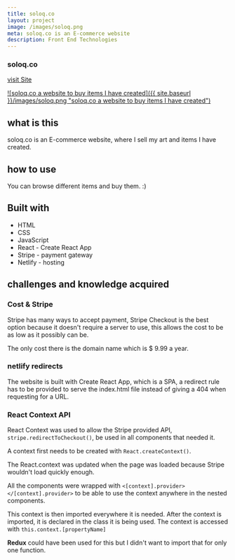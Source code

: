 ```yaml
---
title: soloq.co
layout: project
image: /images/soloq.png
meta: soloq.co is an E-commerce website
description: Front End Technologies
---
```




### soloq.co

<p class="project__intro">
 <a href="https://soloq.co/">visit Site</a>
</p>

<a href="https://soloq.co/">
   ![soloq.co a website to buy items I have created]({{ site.baseurl }}/images/soloq.png "soloq.co a website to buy items I have created")
</a>


## what is this

soloq.co is an E-commerce website, where I sell my art and items I have created.

## how to use

You can browse different items and buy them. :)


## Built with

* HTML
* CSS
* JavaScript 
* React - Create React App
* Stripe - payment gateway
* Netlify - hosting

## challenges and knowledge acquired

### Cost & Stripe

Stripe has many ways to accept payment, Stripe Checkout is the best option because it doesn't require a server to use, this allows the cost to be as low as it possibly can be.

The only cost there is the domain name which is $ 9.99 a year.

### netlify redirects

The website is built with Create React App, which is a SPA, a redirect rule has to be provided to serve the index.html file instead of giving a 404 when requesting for a URL.

### React Context API

React Context was used to allow the Stripe provided API, `stripe.redirectToCheckout()`, be used in all components that needed it.

A context first needs to be created with `React.createContext()`. 

The React.context was updated when the page was loaded because Stripe wouldn't load quickly enough.

All the components were wrapped with `<[context].provider></[context].provider>` to be able to use the context anywhere in the nested components.

This context is then imported everywhere it is needed. After the context is imported, it is declared in the class it is being used. The context is accessed with `this.context.[propertyName]`

<strong>Redux</strong> could have been used for this but I didn't want to import that for only one function.